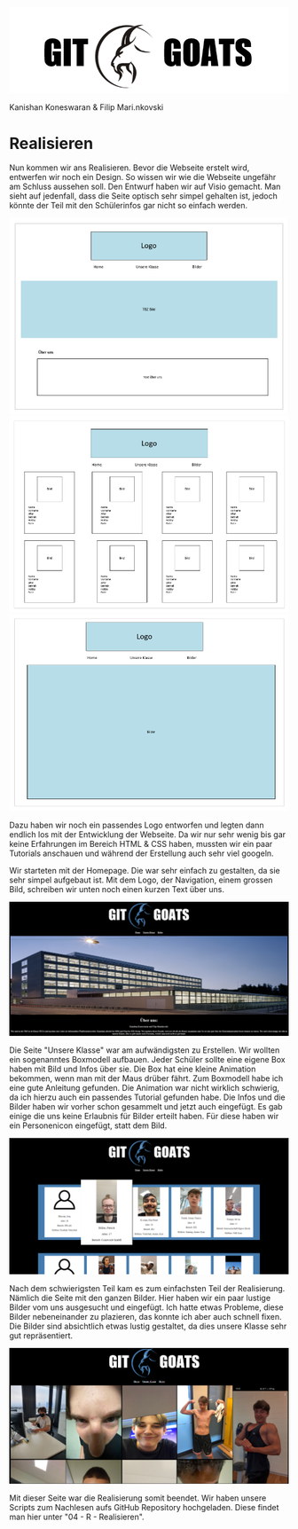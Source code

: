 ![](Bilder/GitGoats.png)

Kanishan Koneswaran & Filip Mari.nkovski

# Realisieren

Nun kommen wir ans Realisieren. Bevor die Webseite erstelt wird, entwerfen wir noch ein Design. So wissen wir wie die Webseite ungefähr am Schluss aussehen soll.
Den Entwurf haben wir auf Visio gemacht. Man sieht auf jedenfall, dass die Seite optisch sehr simpel gehalten ist, jedoch könnte der Teil mit den Schülerinfos gar nicht so einfach werden.

![](Bilder/Home.png)
![](Bilder/UnsereKlasse.png)
![](Bilder/Bilder.png)

Dazu haben wir noch ein passendes Logo entworfen und legten dann endlich los mit der Entwicklung der Webseite. Da wir nur sehr wenig bis gar keine Erfahrungen im Bereich HTML & CSS haben, mussten wir ein paar Tutorials anschauen und während der Erstellung auch sehr viel googeln.

Wir starteten mit der Homepage. Die war sehr einfach zu gestalten, da sie sehr simpel aufgebaut ist. Mit dem Logo, der Navigation, einem grossen Bild, schreiben wir unten noch einen kurzen Text über uns.

![](Bilder/Homepage.png)

Die Seite "Unsere Klasse" war am aufwändigsten zu Erstellen. Wir wollten ein sogenanntes Boxmodell aufbauen. Jeder Schüler sollte eine eigene Box haben mit Bild und Infos über sie. Die Box hat eine kleine Animation bekommen, wenn man mit der Maus drüber fährt. Zum Boxmodell habe ich eine gute Anleitung gefunden. Die Animation war nicht wirklich schwierig, da ich hierzu auch ein passendes Tutorial gefunden habe. Die Infos und die Bilder haben wir vorher schon gesammelt und jetzt auch eingefügt. Es gab einige die uns keine Erlaubnis für Bilder erteilt haben. Für diese haben wir ein Personenicon eingefügt, statt dem Bild.

![](Bilder/UnsereKlassePage.png)

Nach dem schwierigsten Teil kam es zum einfachsten Teil der Realisierung. Nämlich die Seite mit den ganzen Bilder. Hier haben wir ein paar lustige Bilder vom uns ausgesucht und eingefügt. Ich hatte etwas Probleme, diese Bilder nebeneinander zu plazieren, das konnte ich aber auch schnell fixen. Die Bilder sind absichtlich etwas lustig gestaltet, da dies unsere Klasse sehr gut repräsentiert. 

![](Bilder/Bilderpage.png)

Mit dieser Seite war die Realisierung somit beendet. Wir haben unsere Scripts zum Nachlesen aufs GitHub Repository hochgeladen. Diese findet man hier unter "04 - R - Realisieren".
